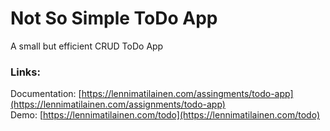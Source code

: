 # Not So Simple ToDo App
A small but efficient CRUD ToDo App

### Links:
Documentation: [https://lennimatilainen.com/assingments/todo-app](https://lennimatilainen.com/assignments/todo-app)  
Demo: [https://lennimatilainen.com/todo](https://lennimatilainen.com/todo)
